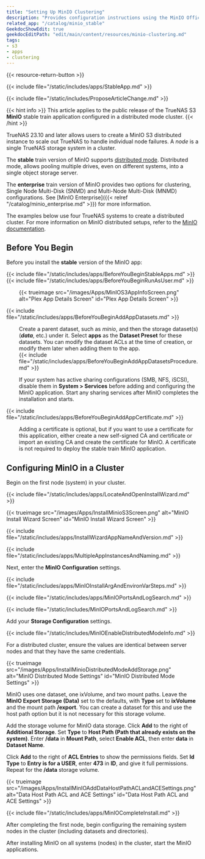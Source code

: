 ```yaml
---
title: "Setting Up MinIO Clustering"
description: "Provides configuration instructions using the MinIO Offical Charts application widget. It includes instructions on setting up a distributed cluster configuration."
related_app: "/catalog/minio_stable"
GeekdocShowEdit: true
geekdocEditPath: "edit/main/content/resources/minio-clustering.md"
tags:
- s3
- apps
- clustering
---
```


{{< resource-return-button >}}

{{< include file="/static/includes/apps/StableApp.md" >}}

{{< include file="/static/includes/ProposeArticleChange.md" >}}

{{< hint info >}}
This article applies to the public release of the TrueNAS S3 **MinIO** stable train application configured in a distributed mode cluster.
{{< /hint >}}

TrueNAS 23.10 and later allows users to create a MinIO S3 distributed instance to scale out TrueNAS to handle individual node failures.
A *node* is a single TrueNAS storage system in a cluster.

The **stable** train version of MinIO supports [distributed mode](https://min.io/docs/minio/kubernetes/upstream/index.html?ref=docs-redirect).
Distributed mode, allows pooling multiple drives, even on different systems, into a single object storage server.

The **enterprise** train version of MinIO provides two options for clustering, Single Node Multi-Disk (SNMD) and Multi-Node Multi-Disk (MNMD) configurations.
See [MinIO Enterprise]({{< relref "/catalog/minio_enterprise.md" >}}) for more information.

The examples below use four TrueNAS systems to create a distributed cluster.
For more information on MinIO distributed setups, refer to the [MinIO documentation](https://docs.min.io/docs/distributed-minio-quickstart-guide.html).

## Before You Begin
Before you install the **stable** version of the MinIO app:

{{< include file="/static/includes/apps/BeforeYouBeginStableApps.md" >}}
{{< include file="/static/includes/apps/BeforeYouBeginRunAsUser.md" >}}

<div style="margin-left: 33px">{{< trueimage src="/images/Apps/MinIOS3AppInfoScreen.png" alt="Plex App Details Screen" id="Plex App Details Screen" >}}</div>

{{< include file="/static/includes/apps/BeforeYouBeginAddAppDatasets.md" >}}

<div style="margin-left: 33px">Create a parent dataset, such as <i>minio</i>, and then the storage dataset(s) (<b><i>data</i></b>, etc.) under it.
  Select <b>apps</b> as the <b>Dataset Preset</b> for these datasets. You can modify the dataset ACLs at the time of creation, or modify them later when adding them to the app.</div>

<div style="margin-left: 33px">{{< include file="/static/includes/apps/BeforeYouBeginAddAppDatasetsProcedure.md" >}}

If your system has active sharing configurations (SMB, NFS, iSCSI), disable them in **System > Services** before adding and configuring the MinIO application.
Start any sharing services after MinIO completes the installation and starts.</div>

{{< include file="/static/includes/apps/BeforeYouBeginAddAppCertificate.md" >}} 

<div style="margin-left: 33px">Adding a certificate is optional, but if you want to use a certificate for this application, either create a new self-signed CA and certificate or import an existing CA and create the certificate for MinIO. A certificate is not required to deploy the stable train MinIO application.</div>

## Configuring MinIO in a Cluster
Begin on the first node (system) in your cluster.

{{< include file="/static/includes/apps/LocateAndOpenInstallWizard.md" >}}

{{< trueimage src="/images/Apps/InstallMinioS3Screen.png" alt="MinIO Install Wizard Screen" id="MinIO Install Wizard Screen" >}}

{{< include file="/static/includes/apps/InstallWizardAppNameAndVersion.md" >}}

{{< include file="/static/includes/apps/MultipleAppInstancesAndNaming.md" >}}

Next, enter the **MinIO Configuration** settings.

{{< include file="/static/includes/apps/MinIOInstallArgAndEnvironVarSteps.md" >}}

{{< include file="/static/includes/apps/MinIOPortsAndLogSearch.md" >}}

{{< include file="/static/includes/MinIOPortsAndLogSearch.md" >}}

Add your **Storage Configuration** settings.

{{< include file="/static/includes/MinIOEnableDistributedModeInfo.md" >}}

For a distributed cluster, ensure the values are identical between server nodes and that they have the same credentials.

{{< trueimage src="/images/Apps/InstallMinioDistributedModeAddStorage.png" alt="MinIO Distributed Mode Settings" id="MinIO Distributed Mode Settings" >}}

MinIO uses one dataset, one ixVolume, and two mount paths.
Leave the **MinIO Export Storage (Data)** set to the defaults, with **Type** set to **ixVolume** and the mount path **/export**.
You can create a dataset for this and use the host path option but it is not necessary for this storage volume.

Add the storage volume for MinIO data storage. Click **Add** to the right of **Additional Storage**.
Set **Type** to **Host Path (Path that already exists on the system)**.
Enter **/data** in **Mount Path**, select **Enable ACL**, then enter **data** in **Dataset Name**.

Click **Add** to the right of **ACL Entries** to show the permissions fields.
Set **Id Type** to **Entry is for a USER**, enter **473** in **ID**, and give it full permissions.
Repeat for the **/data** storage volume.

{{< trueimage src="/images/Apps/InstallMinIOAddDataHostPathACLandACESettings.png" alt="Data Host Path ACL and ACE Settings" id="Data Host Path ACL and ACE Settings" >}}

{{< include file="/static/includes/apps/MinIOCompleteInstall.md" >}}

After completing the first node, begin configuring the remaining system nodes in the cluster (including datasets and directories).

After installing MinIO on all systems (nodes) in the cluster, start the MinIO applications.
